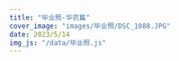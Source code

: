 ```yaml
---
title: "毕业照-华农篇"
cover_image: "images/毕业照/DSC_1088.JPG"
date: 2023/5/14
img_js: "/data/毕业照.js"
---
```

